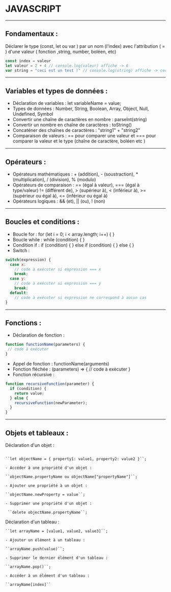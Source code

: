 # JAVASCRIPT 
---
## Fondamentaux : 

Déclarer le type (const, let ou var ) par un nom (l'index) avec l'attribution ( = )  d'une valeur ( fonction ,string, number, boléen, etc)
```js 
const index = valeur 
let valeur = 2 + 4 // console.log(valeur) affiche -> 6
var string = "ceci est un test !" // console.log(string) affiche -> ceci est un test !
```

---
## Variables et types de données :

- Déclaration de variables : let variableName = value;
- Types de données : Number, String, Boolean, Array, Object, Null, Undefined, Symbol
- Convertir une chaîne de caractères en nombre : parseInt(string)
- Convertir un nombre en chaîne de caractères : toString()
- Concaténer des chaînes de caractères : "string1" + "string2"
- Comparaison de valeurs : == pour comparer une valeur et === pour comparer la valeur et le type (chaîne de caractère, boléen etc )

---

## Opérateurs :

- Opérateurs mathématiques : + (addition), - (soustraction), * (multiplication), / (division), % (modulo)
- Opérateurs de comparaison : == (égal à valeur), === (égal à type/valeur) != (différent de), > (supérieur à), < (inférieur à), >= (supérieur ou égal à), <= (inférieur ou égal à)
- Opérateurs logiques : && (et), || (ou), ! (non)

---

## Boucles et conditions :

- Boucle for : for (let i = 0; i < array.length; i++) { }
- Boucle while : while (condition) { }
- Condition if : if (condition) { } else if (condition) { } else { }
- Switch :

``` javascript
switch(expression) {
  case x:
    // code à exécuter si expression === x
    break;
  case y:
    // code à exécuter si expression === y
    break;
  default:
    // code à exécuter si expression ne correspond à aucun cas
}
```
---

## Fonctions :

- Déclaration de fonction :
 ```javascript
function functionName(parameters) {
  // code à exécuter
}
```
- Appel de fonction : functionName(arguments)
- Fonction fléchée : (parameters) => { // code à exécuter }
- Fonction récursive :

```javascript
function recursiveFunction(parameter) {
  if (condition) {
    return value;
  } else {
    recursiveFunction(newParameter);
  }
}
```

---

## Objets et tableaux :

Déclaration d'un objet : 
```

``let objectName = { property1: value1, property2: value2 }``;

- Accéder à une propriété d'un objet : 

``objectName.propertyName ou objectName["propertyName"]``;

- Ajouter une propriété à un objet : 

``objectName.newProperty = value``;

- Supprimer une propriété d'un objet :

 ``delete objectName.propertyName``;
 ```

Déclaration d'un tableau : 

```
``let arrayName = [value1, value2, value3]``;

- Ajouter un élément à un tableau : 

``arrayName.push(value)``;

- Supprimer le dernier élément d'un tableau : 

``arrayName.pop()``;

- Accéder à un élément d'un tableau : 

``arrayName[index]``
```
